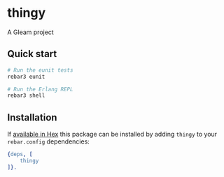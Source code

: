 # thingy

A Gleam project

## Quick start

```sh
# Run the eunit tests
rebar3 eunit

# Run the Erlang REPL
rebar3 shell
```

## Installation

If [available in Hex](https://rebar3.org/docs/configuration/dependencies/#declaring-dependencies)
this package can be installed by adding `thingy` to your `rebar.config` dependencies:

```erlang
{deps, [
    thingy
]}.
```
